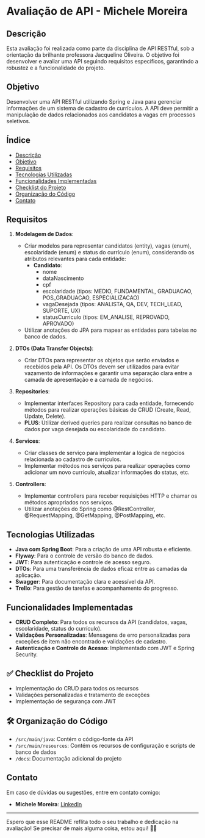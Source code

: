 # Avaliação de API - Michele Moreira

## Descrição

Esta avaliação foi realizada como parte da disciplina de API RESTful, sob a orientação da brilhante professora Jacqueline Oliveira. O objetivo foi desenvolver e avaliar uma API seguindo requisitos específicos, garantindo a robustez e a funcionalidade do projeto.

## Objetivo

Desenvolver uma API RESTful utilizando Spring e Java para gerenciar informações de um sistema de cadastro de currículos. A API deve permitir a manipulação de dados relacionados aos candidatos a vagas em processos seletivos.

## Índice

- [Descrição](#descrição)
- [Objetivo](#objetivo)
- [Requisitos](#requisitos)
- [Tecnologias Utilizadas](#tecnologias-utilizadas)
- [Funcionalidades Implementadas](#funcionalidades-implementadas)
- [Checklist do Projeto](#checklist-do-projeto)
- [Organização do Código](#organização-do-código)
- [Contato](#contato)

## Requisitos

1. **Modelagem de Dados**:
   - Criar modelos para representar candidatos (entity), vagas (enum), escolaridade (enum) e status do currículo (enum), considerando os atributos relevantes para cada entidade:
     - **Candidato**:
       - nome
       - dataNascimento
       - cpf
       - escolaridade (tipos: MEDIO, FUNDAMENTAL, GRADUACAO, POS_GRADUACAO, ESPECIALIZACAO)
       - vagaDesejada (tipos: ANALISTA, QA, DEV, TECH_LEAD, SUPORTE, UX)
       - statusCurriculo (tipos: EM_ANALISE, REPROVADO, APROVADO)
   - Utilizar anotações do JPA para mapear as entidades para tabelas no banco de dados.

2. **DTOs (Data Transfer Objects)**:
   - Criar DTOs para representar os objetos que serão enviados e recebidos pela API. Os DTOs devem ser utilizados para evitar vazamento de informações e garantir uma separação clara entre a camada de apresentação e a camada de negócios.

3. **Repositories**:
   - Implementar interfaces Repository para cada entidade, fornecendo métodos para realizar operações básicas de CRUD (Create, Read, Update, Delete).
   - **PLUS**: Utilizar derived queries para realizar consultas no banco de dados por vaga desejada ou escolaridade do candidato.

4. **Services**:
   - Criar classes de serviço para implementar a lógica de negócios relacionada ao cadastro de currículos.
   - Implementar métodos nos serviços para realizar operações como adicionar um novo currículo, atualizar informações do status, etc.

5. **Controllers**:
   - Implementar controllers para receber requisições HTTP e chamar os métodos apropriados nos serviços.
   - Utilizar anotações do Spring como @RestController, @RequestMapping, @GetMapping, @PostMapping, etc.

## Tecnologias Utilizadas

- **Java com Spring Boot**: Para a criação de uma API robusta e eficiente.
- **Flyway**: Para o controle de versão do banco de dados.
- **JWT**: Para autenticação e controle de acesso seguro.
- **DTOs**: Para uma transferência de dados eficaz entre as camadas da aplicação.
- **Swagger**: Para documentação clara e acessível da API.
- **Trello**: Para gestão de tarefas e acompanhamento do progresso.

## Funcionalidades Implementadas

- **CRUD Completo**: Para todos os recursos da API (candidatos, vagas, escolaridade, status do currículo).
- **Validações Personalizadas**: Mensagens de erro personalizadas para exceções de item não encontrado e validações de cadastro.
- **Autenticação e Controle de Acesso**: Implementado com JWT e Spring Security.

## ✅ Checklist do Projeto

- Implementação do CRUD para todos os recursos
- Validações personalizadas e tratamento de exceções
- Implementação de segurança com JWT

## 🛠️ Organização do Código

- `/src/main/java`: Contém o código-fonte da API
- `/src/main/resources`: Contém os recursos de configuração e scripts de banco de dados
- `/docs`: Documentação adicional do projeto

## Contato

Em caso de dúvidas ou sugestões, entre em contato comigo:

- **Michele Moreira**: [LinkedIn](https://www.linkedin.com/in/michelemoreira/)

---

Espero que esse README reflita todo o seu trabalho e dedicação na avaliação! Se precisar de mais alguma coisa, estou aqui! 🌟🚀
